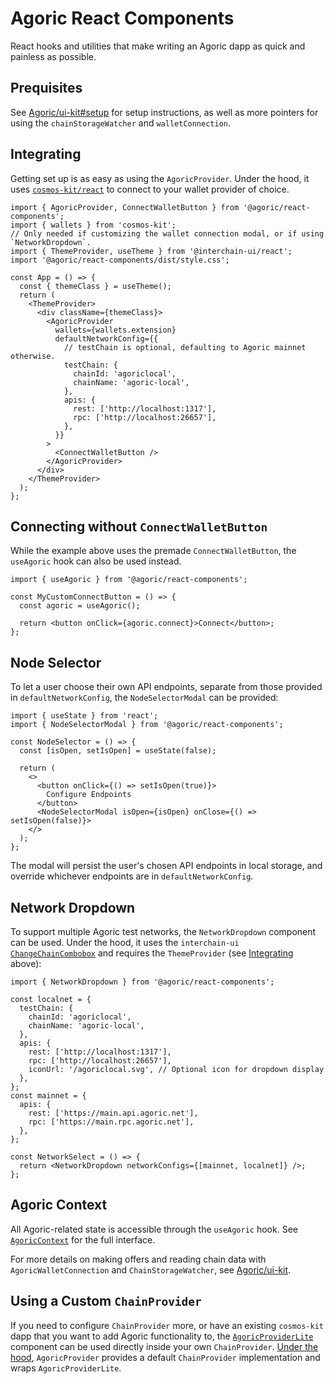# Agoric React Components

React hooks and utilities that make writing an Agoric dapp as quick and painless as possible.

## Prequisites

See [Agoric/ui-kit#setup](https://github.com/Agoric/ui-kit?tab=readme-ov-file#setup) for setup instructions, as well as more pointers for using the `chainStorageWatcher` and `walletConnection`.

## Integrating

Getting set up is as easy as using the `AgoricProvider`. Under the hood, it uses [`cosmos-kit/react`](https://docs.cosmology.zone/cosmos-kit) to connect to your wallet provider of choice.

```tsx
import { AgoricProvider, ConnectWalletButton } from '@agoric/react-components';
import { wallets } from 'cosmos-kit';
// Only needed if customizing the wallet connection modal, or if using `NetworkDropdown`.
import { ThemeProvider, useTheme } from '@interchain-ui/react';
import '@agoric/react-components/dist/style.css';

const App = () => {
  const { themeClass } = useTheme();
  return (
    <ThemeProvider>
      <div className={themeClass}>
        <AgoricProvider
          wallets={wallets.extension}
          defaultNetworkConfig={{
            // testChain is optional, defaulting to Agoric mainnet otherwise.
            testChain: {
              chainId: 'agoriclocal',
              chainName: 'agoric-local',
            },
            apis: {
              rest: ['http://localhost:1317'],
              rpc: ['http://localhost:26657'],
            },
          }}
        >
          <ConnectWalletButton />
        </AgoricProvider>
      </div>
    </ThemeProvider>
  );
};
```

## Connecting without `ConnectWalletButton`

While the example above uses the premade `ConnectWalletButton`, the `useAgoric`
hook can also be used instead.

```tsx
import { useAgoric } from '@agoric/react-components';

const MyCustomConnectButton = () => {
  const agoric = useAgoric();

  return <button onClick={agoric.connect}>Connect</button>;
};
```

## Node Selector

To let a user choose their own API endpoints, separate from those provided in `defaultNetworkConfig`, the `NodeSelectorModal` can be provided:

```tsx
import { useState } from 'react';
import { NodeSelectorModal } from '@agoric/react-components';

const NodeSelector = () => {
  const [isOpen, setIsOpen] = useState(false);

  return (
    <>
      <button onClick={() => setIsOpen(true)}>
        Configure Endpoints
      </button>
      <NodeSelectorModal isOpen={isOpen} onClose={() => setIsOpen(false)}>
    </>
  );
};
```

The modal will persist the user's chosen API endpoints in local storage, and override whichever endpoints are in `defaultNetworkConfig`.

## Network Dropdown

To support multiple Agoric test networks, the `NetworkDropdown` component can
be used. Under the hood, it uses the `interchain-ui`
[`ChangeChainCombobox`](https://cosmology.zone/components?id=change-chain-combobox)
and requires the `ThemeProvider` (see [Integrating](#integrating) above):

```tsx
import { NetworkDropdown } from '@agoric/react-components';

const localnet = {
  testChain: {
    chainId: 'agoriclocal',
    chainName: 'agoric-local',
  },
  apis: {
    rest: ['http://localhost:1317'],
    rpc: ['http://localhost:26657'],
    iconUrl: '/agoriclocal.svg', // Optional icon for dropdown display
  },
};
const mainnet = {
  apis: {
    rest: ['https://main.api.agoric.net'],
    rpc: ['https://main.rpc.agoric.net'],
  },
};

const NetworkSelect = () => {
  return <NetworkDropdown networkConfigs={[mainnet, localnet]} />;
};
```

## Agoric Context

All Agoric-related state is accessible through the `useAgoric` hook. See [`AgoricContext`](https://github.com/Agoric/ui-kit/blob/585b47d158a983643659a2cfccd76f772933db7e/packages/react-components/src/lib/context/AgoricContext.ts#L28-L39) for the full interface.

For more details on making offers and reading chain data with `AgoricWalletConnection` and `ChainStorageWatcher`, see [Agoric/ui-kit](https://github.com/Agoric/ui-kit).

## Using a Custom `ChainProvider`

If you need to configure `ChainProvider` more, or have an existing `cosmos-kit` dapp that you want to add Agoric functionality to, the [`AgoricProviderLite`](https://github.com/Agoric/ui-kit/blob/585b47d158a983643659a2cfccd76f772933db7e/packages/react-components/src/lib/context/AgoricProviderLite.tsx) component can be used directly inside your own `ChainProvider`. [Under the hood](https://github.com/Agoric/ui-kit/blob/585b47d158a983643659a2cfccd76f772933db7e/packages/react-components/src/lib/context/AgoricProvider.tsx#L27-L61), `AgoricProvider` provides a default `ChainProvider` implementation and wraps `AgoricProviderLite`.
